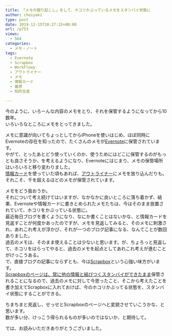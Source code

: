 ```yaml
---
title: 「メモの掘り起こし」をして、ホコリかぶっているメモをスタンバイ状態に
author: choiyaki
type: post
date: 2019-12-15T20:27:33+00:00
url: /p753
views:
  - 564
categories:
  - メモ・ノート
tags:
  - Evernote
  - Scrapbox
  - WorkFlowy
  - アウトライナー
  - メモ
  - 情報カード
  - 着想
  - 知的生産

---
```

今のように、いろーんな内容のメモをとり、それを保管するようになってから10数年。  
いろいろなところにメモをとってきました。

メモに意識が向いてちょっとしてからiPhoneを使いはじめ、ほぼ同時にEvernoteの存在を知ったので、たくさんのメモが[Evernote][1]に保管されています。  
やがて、とったあとどう使っていくのか、使うためにはどこに保管するのがもっとも良さそうか、を考えるようになり、Evernoteにはじまり、メモの保管場所はいろいろと移り変わりました。  
[情報カード][2]を使っていた頃もあれば、[アウトライナー][3]にメモを放り込んだりも。  
それこそ、千を超えるほどのメモが保管されています。

メモをどう扱おうか。  
それについて考え続けてはいますが、なかなかに良いところに落ち着かず、結果、Evernoteや情報カードに書きとめられたメモたちは、今はそのまま放置されていて、ホコリをかぶっている状態に。  
最近毎日ブログを書くようになり、なにか書くことはないかな、と情報カードを見返すことが何度かあったのですが、メモを見返してみると、そのメモに刺激され、あれこれ考えが浮かび、それが一つのブログ記事になる、なんてことが数回ありました。  
過去のメモは、そのまま使えることは少ないと思います。が、ちょろっと見返して、ホコリをはらってやると、過去のメモを起点としてあれこれ考えが進むことがけっこうある。  
で、直接ブログの記事にならずとも、今は[Scrapbox][4]という心強い味方がいます。  
[Scrapboxのページは、常に他の情報と結びつくスタンバイができたまま][5]保管されることになるので、過去のメモに対して今思ったこと、そこから考えたことを書き加えてScrapboxに入れておけば、今のホコリかぶってる状態を、スタンバイ状態にすることができる。

ちまちまと見返し、せっせとScrapboxのページへと変貌させていこうかな、と思います。  
数が多い分、けっこう得られるものが多いのではないか、と期待して。

では、お読みいただきありがとうございました。

 [1]: https://scrapbox.io/choiyaki-hondana/Evernote
 [2]: https://scrapbox.io/choiyaki-hondana/%E6%83%85%E5%A0%B1%E3%82%AB%E3%83%BC%E3%83%89
 [3]: https://scrapbox.io/choiyaki-hondana/%E3%82%A2%E3%82%A6%E3%83%88%E3%83%A9%E3%82%A4%E3%83%8A%E3%83%BC
 [4]: https://scrapbox.io/choiyaki-hondana/Scrapbox
 [5]: https://scrapbox.io/choiyaki-hondana/Scrapbox%E3%81%AE%E3%83%9A%E3%83%BC%E3%82%B8%E3%81%AF%E3%80%81%E5%B8%B8%E3%81%AB%E4%BB%96%E3%81%AE%E6%83%85%E5%A0%B1%E3%81%A8%E7%B5%90%E3%81%B3%E3%81%A4%E3%81%8F%E3%82%B9%E3%82%BF%E3%83%B3%E3%83%90%E3%82%A4%E3%81%8C%E3%81%A7%E3%81%8D%E3%81%9F%E3%81%BE%E3%81%BE